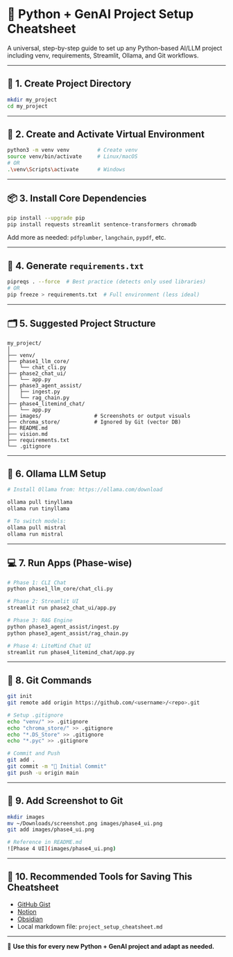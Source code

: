 # 🧠 Python + GenAI Project Setup Cheatsheet

A universal, step-by-step guide to set up any Python-based AI/LLM project including venv, requirements, Streamlit, Ollama, and Git workflows.

---

## 📁 1. Create Project Directory

```bash
mkdir my_project
cd my_project
```

---

## 🐍 2. Create and Activate Virtual Environment

```bash
python3 -m venv venv         # Create venv
source venv/bin/activate     # Linux/macOS
# OR
.\venv\Scripts\activate      # Windows
```

---

## 📦 3. Install Core Dependencies

```bash
pip install --upgrade pip
pip install requests streamlit sentence-transformers chromadb
```

Add more as needed: `pdfplumber`, `langchain`, `pypdf`, etc.

---

## 📄 4. Generate `requirements.txt`

```bash
pipreqs . --force  # Best practice (detects only used libraries)
# OR
pip freeze > requirements.txt  # Full environment (less ideal)
```

---

## 🗂️ 5. Suggested Project Structure

```
my_project/
│
├── venv/
├── phase1_llm_core/
│   └── chat_cli.py
├── phase2_chat_ui/
│   └── app.py
├── phase3_agent_assist/
│   ├── ingest.py
│   └── rag_chain.py
├── phase4_litemind_chat/
│   └── app.py
├── images/                 # Screenshots or output visuals
├── chroma_store/           # Ignored by Git (vector DB)
├── README.md
├── vision.md
├── requirements.txt
└── .gitignore
```

---

## 🤖 6. Ollama LLM Setup

```bash
# Install Ollama from: https://ollama.com/download

ollama pull tinyllama
ollama run tinyllama

# To switch models:
ollama pull mistral
ollama run mistral
```

---

## 💻 7. Run Apps (Phase-wise)

```bash
# Phase 1: CLI Chat
python phase1_llm_core/chat_cli.py

# Phase 2: Streamlit UI
streamlit run phase2_chat_ui/app.py

# Phase 3: RAG Engine
python phase3_agent_assist/ingest.py
python phase3_agent_assist/rag_chain.py

# Phase 4: LiteMind Chat UI
streamlit run phase4_litemind_chat/app.py
```

---

## 🧰 8. Git Commands

```bash
git init
git remote add origin https://github.com/<username>/<repo>.git

# Setup .gitignore
echo "venv/" >> .gitignore
echo "chroma_store/" >> .gitignore
echo "*.DS_Store" >> .gitignore
echo "*.pyc" >> .gitignore

# Commit and Push
git add .
git commit -m "🚀 Initial Commit"
git push -u origin main
```

---

## 📸 9. Add Screenshot to Git

```bash
mkdir images
mv ~/Downloads/screenshot.png images/phase4_ui.png
git add images/phase4_ui.png

# Reference in README.md
![Phase 4 UI](images/phase4_ui.png)
```

---

## 🧠 10. Recommended Tools for Saving This Cheatsheet

* [GitHub Gist](https://gist.github.com/)
* [Notion](https://notion.so)
* [Obsidian](https://obsidian.md)
* Local markdown file: `project_setup_cheatsheet.md`

---

📅 **Use this for every new Python + GenAI project and adapt as needed.**
